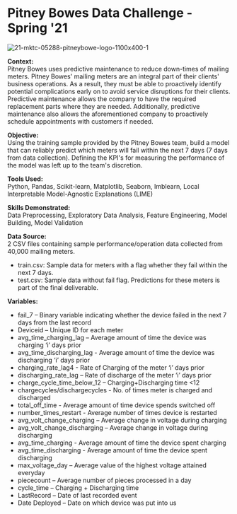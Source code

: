 # Pitney Bowes Data Challenge - Spring '21

![21-mktc-05288-pitneybowe-logo-1100x400-1](https://user-images.githubusercontent.com/82073881/151915766-8d8b5a71-5674-46dc-aff0-2615e36693b9.jpg)

**Context:**\
Pitney Bowes uses predictive maintenance to reduce down-times of mailing meters. Pitney Bowes' mailing meters are an integral part of their clients' business operations. As a result, they must be able to proactively identify potential complications early on to avoid service disruptions for their clients. Predictive maintenance allows the company to have the required replacement parts where they are needed. Additionally, predictive maintenance also allows the aforementioned company to proactively schedule appointments with customers if needed.

**Objective:**\
Using the training sample provided by the Pitney Bowes team, build a model that can reliably predict which meters will fail within the next 7 days (7 days from data collection). Defining the KPI's for measuring the performance of the model was left up to the team's discretion.

**Tools Used:**\
Python, Pandas, Scikit-learn, Matplotlib, Seaborn, Imblearn, Local Interpretable Model-Agnostic Explanations (LIME)

**Skills Demonstrated:**\
Data Preprocessing, Exploratory Data Analysis, Feature Engineering, Model Building, Model Validation

**Data Source:**\
2 CSV files containing sample performance/operation data collected from 40,000 mailing meters.
- train.csv: Sample data for meters with a flag whether they fail within the next 7 days.
- test.csv: Sample data without fail flag. Predictions for these meters is part of the final deliverable.

**Variables:**
- fail_7 – Binary variable indicating whether the device failed in the next 7 days from the last record 	
- Deviceid – Unique ID for each meter
- avg_time_charging_lag – Average amount of time the device was charging ‘i’ days prior
- avg_time_discharging_lag - Average amount of time the device was discharging ‘i’ days prior 
- charging_rate_lag4 -  Rate of Charging of the meter ‘i’ days prior
- discharging_rate_lag – Rate of discharge of the meter ‘i’ days prior
- charge_cycle_time_below_12 – Charging+Discharging time <12	
- chargecycles/dischargecycles -	No. of times meter is charged and discharged
- total_off_time	- Average amount of time device spends switched off
- number_times_restart	- Average number of times device is restarted 
- avg_volt_change_charging – Average change in voltage during charging	
- avg_volt_change_discharging – Average change in voltage during discharging	
- avg_time_charging - Average amount of time the device spent charging
- avg_time_discharging - Average amount of time the device spent discharging	
- max_voltage_day – Average value of the highest voltage attained everyday 	
- piececount – Average number of pieces processed in a day	
- cycle_time – Charging + Discharging time	
- LastRecord – Date of last recorded event 
- Date Deployed – Date on which device was put into us

